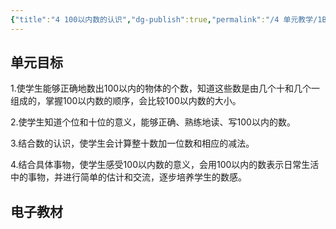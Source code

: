 ```yaml
---
{"title":"4 100以内数的认识","dg-publish":true,"permalink":"/4 单元教学/1B 一下/4 100以内数的认识/","dgPassFrontmatter":true,"noteIcon":""}
---
```



## 单元目标

1.使学生能够正确地数出100以内的物体的个数，知道这些数是由几个十和几个一组成的，掌握100以内数的顺序，会比较100以内数的大小。

2.使学生知道个位和十位的意义，能够正确、熟练地读、写100以内的数。

3.结合数的认识，使学生会计算整十数加一位数和相应的减法。

4.结合具体事物，使学生感受100以内数的意义，会用100以内的数表示日常生活中的事物，并进行简单的估计和交流，逐步培养学生的数感。

## 电子教材


